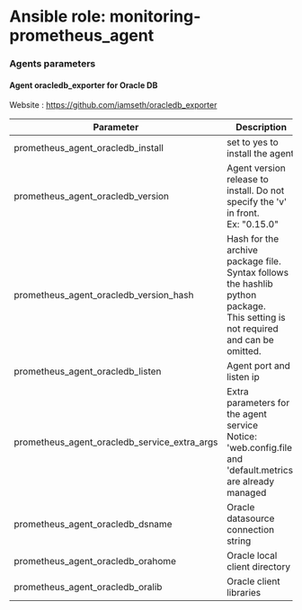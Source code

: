 # Ansible role: monitoring-prometheus_agent

### Agents parameters

#### Agent oracledb_exporter for Oracle DB

Website : https://github.com/iamseth/oracledb_exporter 

| Parameter | Description | Type | Default value |
| --------- | ----------- | ---- | ------------- |
| prometheus_agent_oracledb_install | set to yes to install the agent | boolean | no |
| prometheus_agent_oracledb_version | Agent version release to install. Do not specify the 'v' in front.<br />Ex: "0.15.0" | "string" | mandatory |
| prometheus_agent_oracledb_version_hash | Hash for the archive package file. Syntax follows the hashlib python package.<br />This setting is not required and can be omitted. | "sha256:xyz..." | "" |
| prometheus_agent_oracledb_listen | Agent port and listen ip | "string" | "0.0.0.0:9161" |
| prometheus_agent_oracledb_service_extra_args | Extra parameters for the agent service<br />Notice: 'web.config.file' and 'default.metrics' are already managed | "string" | "--log.level error" |
| prometheus_agent_oracledb_dsname | Oracle datasource connection string | "string" | "read_only_user/password@//myhost:1521/service"  |
| prometheus_agent_oracledb_orahome | Oracle local client directory | "string" | "/u01/app/oracle/product/19.0.0/dbhome_1" |
| prometheus_agent_oracledb_oralib | Oracle client libraries  | "string" | {{ prometheus_agent_oracledb_orahome }}/lib" |

